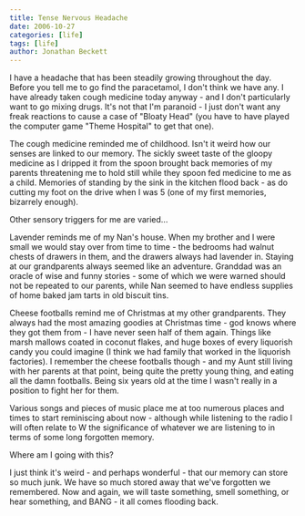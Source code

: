 ```yaml
---
title: Tense Nervous Headache
date: 2006-10-27
categories: [life]
tags: [life]
author: Jonathan Beckett
---
```


I have a headache that has been steadily growing throughout the day. Before you tell me to go find the paracetamol, I don't think we have any. I have already taken cough medicine today anyway - and I don't particularly want to go mixing drugs. It's not that I'm paranoid - I just don't want any freak reactions to cause a case of "Bloaty Head" (you have to have played the computer game "Theme Hospital" to get that one).

The cough medicine reminded me of childhood. Isn't it weird how our senses are linked to our memory. The sickly sweet taste of the gloopy medicine as I dripped it from the spoon brought back memories of my parents threatening me to hold still while they spoon fed medicine to me as a child. Memories of standing by the sink in the kitchen flood back - as do cutting my foot on the drive when I was 5 (one of my first memories, bizarrely enough).

Other sensory triggers for me are varied...

Lavender reminds me of my Nan's house. When my brother and I were small we would stay over from time to time - the bedrooms had walnut chests of drawers in them, and the drawers always had lavender in. Staying at our grandparents always seemed like an adventure. Granddad was an oracle of wise and funny stories - some of which we were warned should not be repeated to our parents, while Nan seemed to have endless supplies of home baked jam tarts in old biscuit tins.

Cheese footballs remind me of Christmas at my other grandparents. They always had the most amazing goodies at Christmas time - god knows where they got them from - I have never seen half of them again. Things like marsh mallows coated in coconut flakes, and huge boxes of every liquorish candy you could imagine (I think we had family that worked in the liquorish factories). I remember the cheese footballs though - and my Aunt still living with her parents at that point, being quite the pretty young thing, and eating all the damn footballs. Being six years old at the time I wasn't really in a position to fight her for them.

Various songs and pieces of music place me at too numerous places and times to start reminiscing about now - although while listening to the radio I will often relate to W the significance of whatever we are listening to in terms of some long forgotten memory.

Where am I going with this?

I just think it's weird - and perhaps wonderful - that our memory can store so much junk. We have so much stored away that we've forgotten we remembered. Now and again, we will taste something, smell something, or hear something, and BANG - it all comes flooding back.